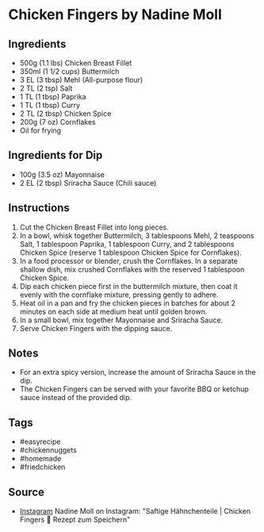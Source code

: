  # Chicken Fingers by Nadine Moll

## Ingredients

- 500g (1.1 lbs) Chicken Breast Fillet
- 350ml (1 1/2 cups) Buttermilch
- 3 EL (3 tbsp) Mehl (All-purpose flour)
- 2 TL (2 tsp) Salt
- 1 TL (1 tbsp) Paprika
- 1 TL (1 tbsp) Curry
- 2 TL (2 tbsp) Chicken Spice
- 200g (7 oz) Cornflakes
- Oil for frying

## Ingredients for Dip

- 100g (3.5 oz) Mayonnaise
- 2 EL (2 tbsp) Sriracha Sauce (Chili sauce)

## Instructions

1. Cut the Chicken Breast Fillet into long pieces.
2. In a bowl, whisk together Buttermilch, 3 tablespoons Mehl, 2 teaspoons Salt, 1 tablespoon Paprika, 1 tablespoon Curry, and 2 tablespoons Chicken Spice (reserve 1 tablespoon Chicken Spice for Cornflakes).
3. In a food processor or blender, crush the Cornflakes. In a separate shallow dish, mix crushed Cornflakes with the reserved 1 tablespoon Chicken Spice.
4. Dip each chicken piece first in the buttermilch mixture, then coat it evenly with the cornflake mixture, pressing gently to adhere.
5. Heat oil in a pan and fry the chicken pieces in batches for about 2 minutes on each side at medium heat until golden brown.
6. In a small bowl, mix together Mayonnaise and Sriracha Sauce.
7. Serve Chicken Fingers with the dipping sauce.

## Notes

- For an extra spicy version, increase the amount of Sriracha Sauce in the dip.
- The Chicken Fingers can be served with your favorite BBQ or ketchup sauce instead of the provided dip.

## Tags

- #easyrecipe
- #chickennuggets
- #homemade
- #friedchicken

## Source

- [Instagram](https://www.instagram.com/p/C4YTEfVNcvU) Nadine Moll on Instagram: "Saftige Hähnchenteile | Chicken Fingers 📌 Rezept zum Speichern"